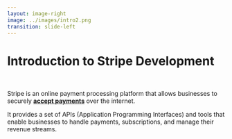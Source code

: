 ```yaml
---
layout: image-right
image: ../images/intro2.png
transition: slide-left
---
```


# Introduction to Stripe Development

<br>

Stripe is an online payment processing platform that allows businesses to securely <strong><u>accept payments</u></strong> over the internet.

It provides a set of APIs (Application Programming Interfaces) and tools that enable businesses to handle payments, subscriptions, and manage their revenue streams.

